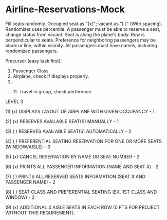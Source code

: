 # Airline-Reservations-Mock

Fill seats randomly.
Occupied seat as "[x]"; vacant as "[ ]" (With spacing). 
Randomizer uses percentile.
A passenger must be able to reserve a seat, change status from vacant.
Seat is along the plane's body. Row is perpendicular to seats.
Preference for neighboring passengers may be block or line, within vicinity.
All passengers must have names, including randomized passengers.

Precursor (easy task first):
1. Passenger Class
2. Airplane, check if displays properly.
3. 
.
.
.
11. Travel in group, check perference.


LEVEL 3

(1) (x) DISPLAYS LAYOUT OF AIRPLANE WITH GIVEN OCCUPANCY - 1

(2) (x) RESERVES AVAILABLE SEAT(S) MANUALLY - 1

(3) ( ) RESERVES AVAILABLE SEAT(S) AUTOMATICALLY - 2

(4) ( ) PREFERENTIAL SEATING RESERVATION FOR ONE OR MORE SEATS (WINDOW/AISLE) - 3

(5) (x) CANCEL RESERVATION BY NAME OR SEAT NUMBER - 2

(6) (x) PRINTS ALL PASSENGER INFORMATION (NAME AND SEAT #) - 2

(7) ( ) PRINTS ALL RESERVED SEATS INFORMATION (SEAT # AND PASSENGER NAME) - 2

(8) ( ) SEAT CLASS AND PREFERENTIAL SEATING (EX. 1ST CLASS AND WINDOW) - 2

(9) (x) ADDITIONAL 4 AISLE SEATS IN EACH ROW (0 PTS  FOR PROJECT WITHOUT THIS REQUIREMENT).
